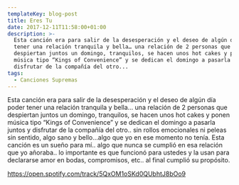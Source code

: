 ```yaml
---
templateKey: blog-post
title: Eres Tu
date: 2017-12-11T11:58:00+01:00
description: >-
  Esta canción era para salir de la desesperación y el deseo de algún día poder
  tener una relación tranquila y bella… una relación de 2 personas que
  despiertan juntos un domingo, tranquilos, se hacen unos hot cakes y ponen
  música tipo “Kings of Convenience” y se dedican el domingo a pasarla juntos y
  disfrutar de la compañía del otro...
tags:
  - Canciones Supremas
---
```

Esta canción era para salir de la desesperación y el deseo de algún día poder tener una relación tranquila y bella… una relación de 2 personas que despiertan juntos un domingo, tranquilos, se hacen unos hot cakes y ponen música tipo “Kings of Convenience” y se dedican el domingo a pasarla juntos y disfrutar de la compañía del otro.. sin rollos emocionales ni peleas sin sentido, algo sano y bello…algo que yo en ese momento no tenía. Esta canción es un sueño para mí.. algo que nunca se cumplió en esa relación que yo añoraba.. lo importante es que funcionó para ustedes y la usan para declararse amor en bodas, compromisos, etc.. al final cumplió su propósito.

<https://open.spotify.com/track/5QxOM1oSKd0QUbhtJ8bOo9>
